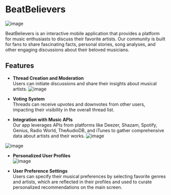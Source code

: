 # BeatBelievers
![image](https://github.com/user-attachments/assets/83604081-42ef-42ca-bbd1-0b97bd22a110)

BeatBelievers is an interactive mobile application that provides a platform for music enthusiasts to discuss their favorite artists. Our community is built for fans to share fascinating facts, personal stories, song analyses, and other engaging discussions about their beloved musicians.

## Features

- **Thread Creation and Moderation**  
  Users can initiate discussions and share their insights about musical artists.
![image](https://github.com/user-attachments/assets/e87be380-0856-4dd2-972f-92badd05adf2)

- **Voting System**  
  Threads can receive upvotes and downvotes from other users, impacting their visibility in the overall thread list.

- **Integration with Music APIs**  
  Our app leverages APIs from platforms like Deezer, Shazam, Spotify, Genius, Radio World, TheAudioDB, and iTunes to gather comprehensive data about artists and their works.
![image](https://github.com/user-attachments/assets/1370a840-a2c8-4a32-ac25-4739ba1b9963)

![image](https://github.com/user-attachments/assets/cf89c541-5ee6-46a5-b381-daac378dfd27)

- **Personalized User Profiles**  
 ![image](https://github.com/user-attachments/assets/12cf3fa8-74e3-40cf-a8c0-6db60f385f4d)

- **User Preference Settings**  
  Users can specify their musical preferences by selecting favorite genres and artists, which are reflected in their profiles and used to curate personalized recommendations on the main screen.
  
